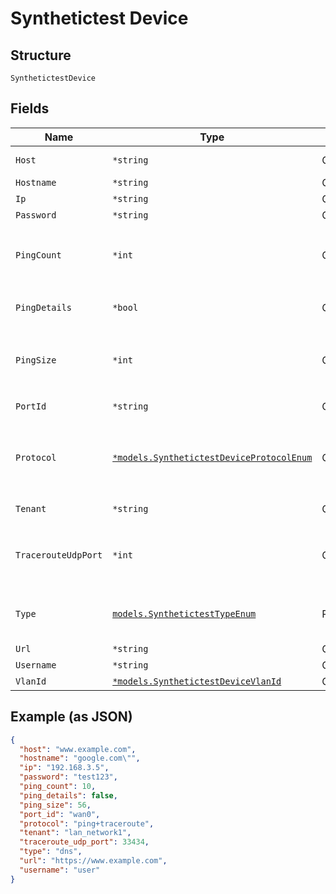 
# Synthetictest Device

## Structure

`SynthetictestDevice`

## Fields

| Name | Type | Tags | Description |
|  --- | --- | --- | --- |
| `Host` | `*string` | Optional | if `type`==`lan_connectivity` |
| `Hostname` | `*string` | Optional | if `type`==`dns` |
| `Ip` | `*string` | Optional | if `type`==`arp` |
| `Password` | `*string` | Optional | if `type`==`radius` |
| `PingCount` | `*int` | Optional | if `type`==`lan_connectivity`<br>**Default**: `10`<br>**Constraints**: `>= 10`, `<= 60` |
| `PingDetails` | `*bool` | Optional | if `type`==`lan_connectivity`<br>**Default**: `false` |
| `PingSize` | `*int` | Optional | if `type`==`lan_connectivity`<br>**Default**: `56`<br>**Constraints**: `>= 56`, `<= 65535` |
| `PortId` | `*string` | Optional | if `type`==`speedtest`, required for ssr |
| `Protocol` | [`*models.SynthetictestDeviceProtocolEnum`](../../doc/models/synthetictest-device-protocol-enum.md) | Optional | if `type`==`lan_connectivity`. enum: `ping`, `traceroute`, `ping+traceroute`<br>**Default**: `"ping+traceroute"` |
| `Tenant` | `*string` | Optional | if `type`==`lan_connectivity` |
| `TracerouteUdpPort` | `*int` | Optional | SRX only, traceroute udp port<br>**Default**: `33434`<br>**Constraints**: `>= 0`, `<= 65535` |
| `Type` | [`models.SynthetictestTypeEnum`](../../doc/models/synthetictest-type-enum.md) | Required | enum: `arp`, `curl`, `dhcp`, `dhcp6`, `dns`, `lan_connectivity`, `radius`, `speedtest` |
| `Url` | `*string` | Optional | if `type`==`curl` |
| `Username` | `*string` | Optional | if `type`==`radius` |
| `VlanId` | [`*models.SynthetictestDeviceVlanId`](../../doc/models/containers/synthetictest-device-vlan-id.md) | Optional | required for AP |

## Example (as JSON)

```json
{
  "host": "www.example.com",
  "hostname": "google.com\"",
  "ip": "192.168.3.5",
  "password": "test123",
  "ping_count": 10,
  "ping_details": false,
  "ping_size": 56,
  "port_id": "wan0",
  "protocol": "ping+traceroute",
  "tenant": "lan_network1",
  "traceroute_udp_port": 33434,
  "type": "dns",
  "url": "https://www.example.com",
  "username": "user"
}
```

